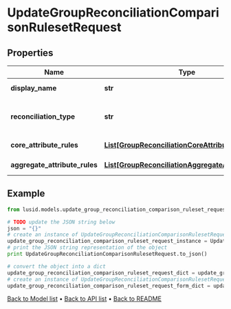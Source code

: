 # UpdateGroupReconciliationComparisonRulesetRequest


## Properties
Name | Type | Description | Notes
------------ | ------------- | ------------- | -------------
**display_name** | **str** | The name of the ruleset | 
**reconciliation_type** | **str** | The type of reconciliation to perform. \&quot;Holding\&quot; | \&quot;Transaction\&quot; | \&quot;Valuation\&quot; | 
**core_attribute_rules** | [**List[GroupReconciliationCoreAttributeRule]**](GroupReconciliationCoreAttributeRule.md) | The core comparison rules | 
**aggregate_attribute_rules** | [**List[GroupReconciliationAggregateAttributeRule]**](GroupReconciliationAggregateAttributeRule.md) | The aggregate comparison rules | 

## Example

```python
from lusid.models.update_group_reconciliation_comparison_ruleset_request import UpdateGroupReconciliationComparisonRulesetRequest

# TODO update the JSON string below
json = "{}"
# create an instance of UpdateGroupReconciliationComparisonRulesetRequest from a JSON string
update_group_reconciliation_comparison_ruleset_request_instance = UpdateGroupReconciliationComparisonRulesetRequest.from_json(json)
# print the JSON string representation of the object
print UpdateGroupReconciliationComparisonRulesetRequest.to_json()

# convert the object into a dict
update_group_reconciliation_comparison_ruleset_request_dict = update_group_reconciliation_comparison_ruleset_request_instance.to_dict()
# create an instance of UpdateGroupReconciliationComparisonRulesetRequest from a dict
update_group_reconciliation_comparison_ruleset_request_form_dict = update_group_reconciliation_comparison_ruleset_request.from_dict(update_group_reconciliation_comparison_ruleset_request_dict)
```
[Back to Model list](../README.md#documentation-for-models) &#8226; [Back to API list](../README.md#documentation-for-api-endpoints) &#8226; [Back to README](../README.md)


